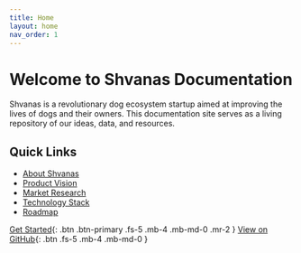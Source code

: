 ```yaml
---
title: Home
layout: home
nav_order: 1
---
```


# Welcome to Shvanas Documentation

Shvanas is a revolutionary dog ecosystem startup aimed at improving the lives of dogs and their owners. This documentation site serves as a living repository of our ideas, data, and resources.

## Quick Links

- [About Shvanas](about.md)
- [Product Vision](product-vision.md)
- [Market Research](market-research.md)
- [Technology Stack](technology-stack.md)
- [Roadmap](roadmap.md)

[Get Started](about.md){: .btn .btn-primary .fs-5 .mb-4 .mb-md-0 .mr-2 }
[View on GitHub](https://github.com/yourusername/shvanas){: .btn .fs-5 .mb-4 .mb-md-0 }

